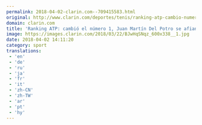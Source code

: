 ```yaml
---
permalink: 2018-04-02-clarin.com--709415583.html
original: http://www.clarin.com/deportes/tenis/ranking-atp-cambio-numero-juan-martin-potro-afianzo-diego-schwartzman-llego-mejor-puesto-historico_0_r1B5ZsJsM.html
domain: clarin.com
title: 'Ranking ATP: cambió el número 1, Juan Martín Del Potro se afianzó y Diego Schwartzman llegó a su mejor puesto histórico'
image: https://images.clarin.com/2018/03/22/BJwHqSNqz_600x338__1.jpg
date: 2018-04-02 14:11:20
category: sport
translations: 
 - 'en'
 - 'de'
 - 'ru'
 - 'ja'
 - 'fr'
 - 'it'
 - 'zh-CN'
 - 'zh-TW'
 - 'ar'
 - 'pt'
 - 'hy'
---
```


